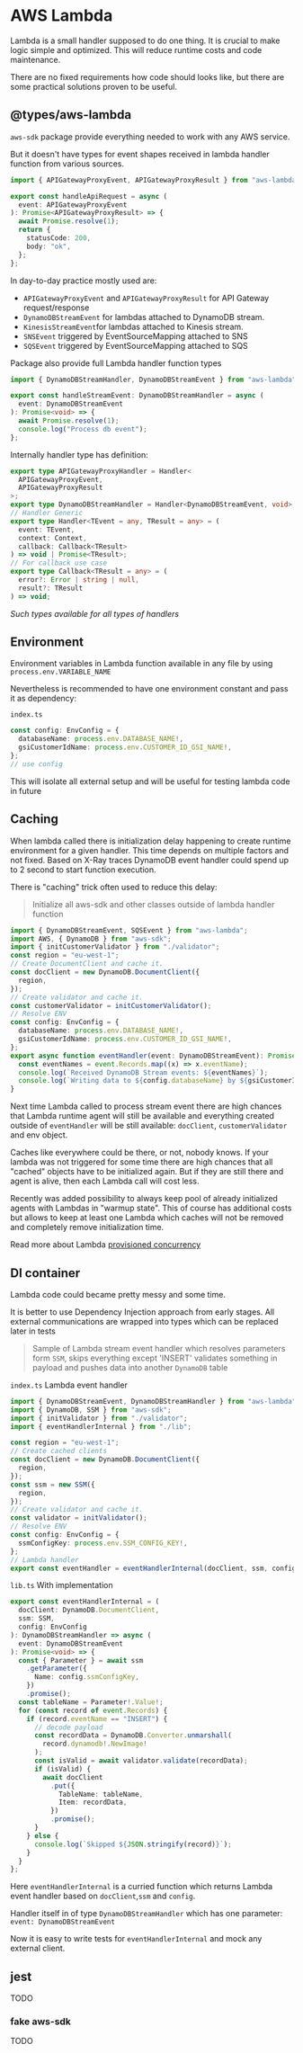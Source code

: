 # AWS Lambda

Lambda is a small handler supposed to do one thing.
It is crucial to make logic simple and optimized. This will reduce runtime costs and code maintenance.

There are no fixed requirements how code should looks like, but there are some practical
solutions proven to be useful.

## @types/aws-lambda

`aws-sdk` package provide everything needed to work with any AWS service.

But it doesn't have types for event shapes received in lambda handler function
from various sources.

```ts
import { APIGatewayProxyEvent, APIGatewayProxyResult } from "aws-lambda";

export const handleApiRequest = async (
  event: APIGatewayProxyEvent
): Promise<APIGatewayProxyResult> => {
  await Promise.resolve(1);
  return {
    statusCode: 200,
    body: "ok",
  };
};
```

In day-to-day practice mostly used are:

- `APIGatewayProxyEvent` and `APIGatewayProxyResult` for API Gateway request/response
- `DynamoDBStreamEvent` for lambdas attached to DynamoDB stream.
- `KinesisStreamEvent`for lambdas attached to Kinesis stream.
- `SNSEvent` triggered by EventSourceMapping attached to SNS
- `SQSEvent` triggered by EventSourceMapping attached to SQS

Package also provide full Lambda handler function types

```ts
import { DynamoDBStreamHandler, DynamoDBStreamEvent } from "aws-lambda";

export const handleStreamEvent: DynamoDBStreamHandler = async (
  event: DynamoDBStreamEvent
): Promise<void> => {
  await Promise.resolve(1);
  console.log("Process db event");
};
```

Internally handler type has definition:

```ts
export type APIGatewayProxyHandler = Handler<
  APIGatewayProxyEvent,
  APIGatewayProxyResult
>;
export type DynamoDBStreamHandler = Handler<DynamoDBStreamEvent, void>;
// Handler Generic
export type Handler<TEvent = any, TResult = any> = (
  event: TEvent,
  context: Context,
  callback: Callback<TResult>
) => void | Promise<TResult>;
// For callback use case
export type Callback<TResult = any> = (
  error?: Error | string | null,
  result?: TResult
) => void;
```

_Such types available for all types of handlers_

## Environment

Environment variables in Lambda function available in any file by using `process.env.VARIABLE_NAME`

Nevertheless is recommended to have one environment constant and pass it as dependency:

`index.ts`

```ts
const config: EnvConfig = {
  databaseName: process.env.DATABASE_NAME!,
  gsiCustomerIdName: process.env.CUSTOMER_ID_GSI_NAME!,
};
// use config
```

This will isolate all external setup and will be useful for testing lambda code in future

## Caching

When lambda called there is initialization delay happening to create runtime environment
for a given handler.
This time depends on multiple factors and not fixed.
Based on X-Ray traces DynamoDB event handler could spend up to 2 second to start function execution.

There is "caching" trick often used to reduce this delay:

> Initialize all aws-sdk and other classes outside of lambda handler function

```ts
import { DynamoDBStreamEvent, SQSEvent } from "aws-lambda";
import AWS, { DynamoDB } from "aws-sdk";
import { initCustomerValidator } from "./validator";
const region = "eu-west-1";
// Create DocumentClient and cache it.
const docClient = new DynamoDB.DocumentClient({
  region,
});
// Create validator and cache it.
const customerValidator = initCustomerValidator();
// Resolve ENV
const config: EnvConfig = {
  databaseName: process.env.DATABASE_NAME!,
  gsiCustomerIdName: process.env.CUSTOMER_ID_GSI_NAME!,
};
export async function eventHandler(event: DynamoDBStreamEvent): Promise<void> {
  const eventNames = event.Records.map((x) => x.eventName);
  console.log(`Received DynamoDB Stream events: ${eventNames}`);
  console.log(`Writing data to ${config.databaseName} by ${gsiCustomerIdName}`);
}
```

Next time Lambda called to process stream event there are high chances
that Lambda runtime agent will still be available and everything created outside of `eventHandler`
will be still available: `docClient`, `customerValidator` and env object.

Caches like everywhere could be there, or not, nobody knows. If your lambda
was not triggered for some time there are high chances that all "cached" objects
have to be initialized again.
But if they are still there and agent is alive, then each Lambda call will cost less.

Recently was added possibility to always keep pool of already initialized agents
with Lambdas in "warmup state".
This of course has additional costs but allows to keep at least one Lambda which caches will
not be removed and completely remove initialization time.

Read more about Lambda [provisioned concurrency](https://docs.aws.amazon.com/lambda/latest/dg/invocation-scaling.html)

## DI container

Lambda code could became pretty messy and some time.

It is better to use Dependency Injection approach from early stages.
All external communications are wrapped into types which can be replaced
later in tests

> Sample of Lambda stream event handler which resolves parameters form `SSM`,
> skips everything except 'INSERT'
> validates something in payload
> and pushes data into another `DynamoDB` table

`index.ts` Lambda event handler

```ts
import { DynamoDBStreamEvent, DynamoDBStreamHandler } from "aws-lambda";
import { DynamoDB, SSM } from "aws-sdk";
import { initValidator } from "./validator";
import { eventHandlerInternal } from "./lib";

const region = "eu-west-1";
// Create cached clients
const docClient = new DynamoDB.DocumentClient({
  region,
});
const ssm = new SSM({
  region,
});
// Create validator and cache it.
const validator = initValidator();
// Resolve ENV
const config: EnvConfig = {
  ssmConfigKey: process.env.SSM_CONFIG_KEY!,
};
// Lambda handler
export const eventHandler = eventHandlerInternal(docClient, ssm, config);
```

`lib.ts` With implementation

```ts
export const eventHandlerInternal = (
  docClient: DynamoDB.DocumentClient,
  ssm: SSM,
  config: EnvConfig
): DynamoDBStreamHandler => async (
  event: DynamoDBStreamEvent
): Promise<void> => {
  const { Parameter } = await ssm
    .getParameter({
      Name: config.ssmConfigKey,
    })
    .promise();
  const tableName = Parameter!.Value!;
  for (const record of event.Records) {
    if (record.eventName == "INSERT") {
      // decode payload
      const recordData = DynamoDB.Converter.unmarshall(
        record.dynamodb!.NewImage!
      );
      const isValid = await validator.validate(recordData);
      if (isValid) {
        await docClient
          .put({
            TableName: tableName,
            Item: recordData,
          })
          .promise();
      }
    } else {
      console.log(`Skipped ${JSON.stringify(record)}`);
    }
  }
};
```

Here `eventHandlerInternal` is a curried function which returns Lambda event handler based
on `docClient`,`ssm` and `config`.

Handler itself in of type `DynamoDBStreamHandler` which has one parameter: `event: DynamoDBStreamEvent`

Now it is easy to write tests for `eventHandlerInternal` and mock any external client.

## jest

TODO

### fake aws-sdk

TODO
